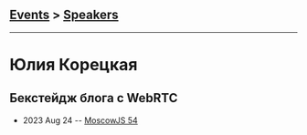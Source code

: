 ## [Events](../README.md) > [Speakers](../speakers.md)
---

# Юлия Корецкая

## Бекстейдж блога с WebRTC
- 2023 Aug 24 -- [MoscowJS 54](https://www.youtube.com/watch?v=U50MDAkj3uE&t=1100s)    
